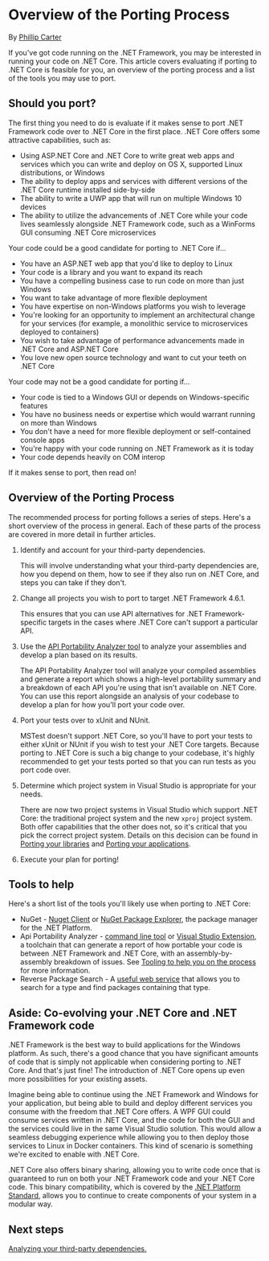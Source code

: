 # Overview of the Porting Process

By [Phillip Carter](https://github.com/cartermp)

If you've got code running on the .NET Framework, you may be interested in running your code on .NET Core.  This article covers evaluating if porting to .NET Core is feasible for you, an overview of the porting process and a list of the tools you may use to port.

## Should you port?

The first thing you need to do is evaluate if it makes sense to port .NET Framework code over to .NET Core in the first place. .NET Core offers some attractive capabilities, such as:

- Using ASP.NET Core and .NET Core to write great web apps and services which you can write and deploy on OS X, supported Linux distributions, or Windows
- The ability to deploy apps and services with different versions of the .NET Core runtime installed side-by-side
- The ability to write a UWP app that will run on multiple Windows 10 devices
- The ability to utilize the advancements of .NET Core while your code lives seamlessly alongside .NET Framework code, such as a WinForms GUI consuming .NET Core microservices

Your code could be a good candidate for porting to .NET Core if...

- You have an ASP.NET web app that you'd like to deploy to Linux
- Your code is a library and you want to expand its reach
- You have a compelling business case to run code on more than just Windows
- You want to take advantage of more flexible deployment
- You have expertise on non-Windows platforms you wish to leverage
- You're looking for an opportunity to implement an architectural change for your services (for example, a monolithic service to microservices deployed to containers)
- You wish to take advantage of performance advancements made in .NET Core and ASP.NET Core
- You love new open source technology and want to cut your teeth on .NET Core

Your code may not be a good candidate for porting if...

- Your code is tied to a Windows GUI or depends on Windows-specific features
- You have no business needs or expertise which would warrant running on more than Windows
- You don't have a need for more flexible deployment or self-contained console apps
- You're happy with your code running on .NET Framework as it is today
- Your code depends heavily on COM interop

If it makes sense to port, then read on!

## Overview of the Porting Process

The recommended process for porting follows a series of steps.  Here's a short overview of the process in general.  Each of these parts of the process are covered in more detail in further articles.

1. Identify and account for your third-party dependencies.

   This will involve understanding what your third-party dependencies are, how you depend on them, how to see if they also run on .NET Core, and steps you can take if they don't.
   
2. Change all projects you wish to port to target .NET Framework 4.6.1.

   This ensures that you can use API alternatives for .NET Framework-specific targets in the cases where .NET Core can't support a particular API.
   
3. Use the [API Portability Analyzer tool](tooling.md) to analyze your assemblies and develop a plan based on its results.

   The API Portability Analyzer tool will analyze your compiled assemblies and generate a report which shows a high-level portability summary and a breakdown of each API you're using that isn't available on .NET Core.  You can use this report alongside an analysis of your codebase to develop a plan for how you'll port your code over.
   
4. Port your tests over to xUnit and NUnit.

   MSTest doesn't support .NET Core, so you'll have to port your tests to either xUnit or NUnit if you wish to test your .NET Core targets.  Because porting to .NET Core is such a big change to your codebase, it's highly recommended to get your tests ported so that you can run tests as you port code over.
   
5. Determine which project system in Visual Studio is appropriate for your needs.

   There are now two project systems in Visual Studio which support .NET Core: the traditional project system and the new `xproj` project system.  Both offer capabilities that the other does not, so it's critical that you pick the correct project system.  Details on this decision can be found in [Porting your libraries](libraries.md) and [Porting your applications](applications.md).
   
6. Execute your plan for porting!

## Tools to help

Here's a short list of the tools you'll likely use when porting to .NET Core:

* NuGet - [Nuget Client](https://dist.nuget.org/index.html) or [NuGet Package Explorer](https://github.com/NuGetPackageExplorer/NuGetPackageExplorer), the package manager for the .NET Platform.
* Api Portability Analyzer - [command line tool](https://github.com/Microsoft/dotnet-apiport/releases) or [Visual Studio Extension](https://visualstudiogallery.msdn.microsoft.com/1177943e-cfb7-4822-a8a6-e56c7905292b), a toolchain that can generate a report of how portable your code is between .NET Framework and .NET Core, with an assembly-by-assembly breakdown of issues.  See [Tooling to help you on the process](tooling.md) for more information.
* Reverse Package Search - A [useful web service](https://packagesearch.azurewebsites.net) that allows you to search for a type and find packages containing that type.

## Aside: Co-evolving your .NET Core and .NET Framework code

.NET Framework is the best way to build applications for the Windows platform.  As such, there's a good chance that you have significant amounts of code that is simply not applicable when considering porting to .NET Core.  And that's just fine!  The introduction of .NET Core opens up even more possibilities for your existing assets.

Imagine being able to continue using the .NET Framework and Windows for your application, but being able to build and deploy different services you consume with the freedom that .NET Core offers.  A WPF GUI could consume services written in .NET Core, and the code for both the GUI and the services could live in the same Visual Studio solution.  This would allow a seamless debugging experience while allowing you to then deploy those services to Linux in Docker containers.  This kind of scenario is something we're excited to enable with .NET Core.

.NET Core also offers binary sharing, allowing you to write code once that is guaranteed to run on both your .NET Framework code and your .NET Core code.  This binary compatibility, which is covered by the [.NET Platform Standard](https://github.com/dotnet/corefx/blob/master/Documentation/architecture/net-platform-standard.md), allows you to continue to create components of your system in a modular way.

## Next steps

[Analyzing your third-party dependencies.](third-party-deps.md)
   
